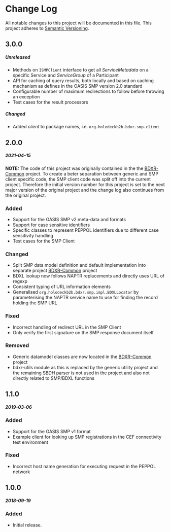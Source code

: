 # Change Log
All notable changes to this project will be documented in this file.
This project adheres to [Semantic Versioning](http://semver.org/).

## 3.0.0
##### Unreleased
* Methods on `ISMPClient` interface to get all _ServiceMetadata_ on a specific Service and _ServiceGroup_ of a
  Participant
* API for caching of query results, both locally and based on caching mechanism as defines in the OASIS SMP version 2.0
  standard
* Configurable number of maximum redirections to follow before throwing an exception
* Test cases for the result processors

##### Changed
* Added _client_ to package names, i.e. `org.holodeckb2b.bdxr.smp.client`

## 2.0.0
##### 2021-04-15

**NOTE:** The code of this project was originally contained in the the [BDXR-Common](https://github.com/holodeck-b2b/bdxr-common) project.
To create a beter separation between generic and SMP client specific code, the SMP client code was split off into the current project.
Therefore the initial version number for this project is set to the next major version of the original project and the change log also continues from the original project.

### Added
* Support for the OASIS SMP v2 meta-data and formats
* Support for case sensitive identifiers
* Specific classes to represent PEPPOL identifiers due to different case sensitivity handling
* Test cases for the SMP Client

### Changed
* Split SMP data model definition and default implementation into separate project
  [BDXR-Common](https://github.com/holodeck-b2b/bdxr-common) project
* BDXL lookup now follows NAPTR replacements and directly uses URL of regexp
* Consistent typing of URL information elements
* Generalised `org.holodeckb2b.bdxr.smp.impl.BDXLLocator` by parameterising the
  NAPTR service name to use for finding the record holding the SMP URL

### Fixed
* Incorrect handling of redirect URL in the SMP Client
* Only verify the first signature on the SMP response document itself

### Removed
* Generic datamodel classes are now located in the [BDXR-Common](https://github.com/holodeck-b2b/bdxr-common) project
* bdxr-utils module as this is replaced by the generic utility project and the remaining SBDH
  parser is not used in the project and also not directly related to SMP/BDXL functions

## 1.1.0
##### 2019-03-06
### Added
* Support for the OASIS SMP v1 format
* Example client for looking up SMP registrations in the CEF connectivity test environment

### Fixed
* Incorrect host name generation for executing request in the PEPPOL network

## 1.0.0
##### 2018-09-19
### Added
* Initial release.

